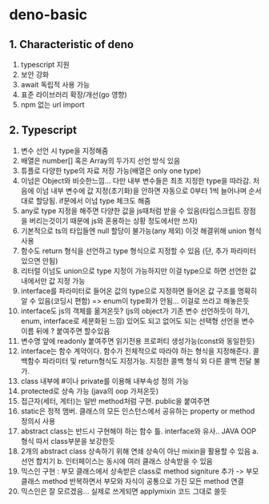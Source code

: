 # deno-basic

## 1. Characteristic of deno

1. typescript 지원
2. 보안 강화
3. await 독립적 사용 가능
4. 표준 라이브러리 확장/개선(go 영향)
5. npm 없는 url import

## 2. Typescript

1. 변수 선언 시 type을 지정해줌
2. 배열은 number[] 혹은 Array<number>의 두가지 선언 방식 있음
3. 튜플로 다양한 type의 자료 저장 가능(배열은 only one type)
4. 이넘은 Object와 비슷한느낌... 다만 내부 변수들은 최초 지정한 type을 따라감. 처음에 이넘 내부 변수에 값 지정(초기화)을 안하면 자동으로 0부터 1씩 늘어나며 순서대로 할당됨. if문에서 이넘 type 체크도 해줌
5. any로 type 지정을 해주면 다양한 값을 js때처럼 받을 수 있음(타입스크립트 장점을 버리는것이기 때문에 js와 혼용하는 상황 정도에서만 쓰자)
6. 기본적으로 ts의 타입들엔 null 할당이 불가능(any 제외) 이것 해결위해 union 형식 사용
7. 함수도 return 형식을 선언하고 type 형식으로 지정할 수 있음 (단, 추가 파라미터 있으면 안됨)
8. 리터럴 이넘도 union으로 type 지정이 가능하지만 이걸 type으로 하면 선언한 값 내에서만 값 지정 가능
9. interface를 파라미터로 들어온 값의 type으로 지정하면 들어온 값 구조를 명확히 알 수 있음(코딩시 편함) => enum이 type화가 안됨... 이걸로 쓰라고 해놓은듯 
10. interface도 js의 객체를 옮겨온듯? (js의 object가 기존 변수 선언하듯이 하기, enum, interface로 세분화된 느낌) 있어도 되고 없어도 되는 선택형 선언을 변수 이름 뒤에 ? 붙여주면 할수있음
11. 변수명 앞에 readonly 붙여주면 읽기전용 프로퍼티 생성가능(const와 동일한듯)
12. interface는 함수 계약이다. 함수가 전체적으로 따라야 하는 형식을 지정해준다. 콜백함수 파라미터 및 return형식도 지정가능. 지정한 콜백 형식 외 다른 콜백 전달 불가.
13. class 내부에 #이나 private를 이용해 내부속성 정의 가능
14. protected로 상속 가능 (java의 oop 가져온듯)
15. 접근자(세터, 게터)는 일반 method처럼 구현. public을 붙여주면 
16. static은 정적 맴버. 클래스의 모든 인스턴스에서 공유하는 property or method 정의시 사용
17. abstract class는 반드시 구현해야 하는 함수 틀. interface와 유사.. JAVA OOP 형식 따서 class부분을 보강한듯
18. 2개의 abstract class 상속하기 위해 연쇄 상속이 아닌 mixin을 활용할 수 있음
    a. 선언 합치기
    b. 인터페이스는 동시에 여러 클래스 상속받을 수 있음
19. 믹스인 구현 : 부모 클래스에서 상속받은 class로 method signiture 추가 -> 부모 클래스 method 반복하면서 부모와 자식이 공통으로 가진 모든 method 연결
20. 믹스인은 잘 모르겠음... 실제로 쓰게되면 applymixin 코드 그대로 쓸듯